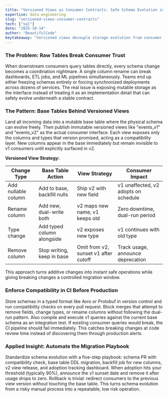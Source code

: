 ```yaml
---
title: "Versioned Views as Consumer Contracts: Safe Schema Evolution in Production Pipelines"
expertise: data-engineering
slug: "versioned-views-consumer-contracts"
tech: ["sql"]
date: "2025-10-14"
author: "BeautifulCode"
keytakeaway: "Versioned views decouple storage evolution from consumer contracts, making additive changes instant safe and breaking changes manageable through controlled dual run windows enforced by CI."
---
```


### The Problem: Raw Tables Break Consumer Trust

When downstream consumers query tables directly, every schema change becomes a coordination nightmare. A single column rename can break dashboards, ETL jobs, and ML pipelines simultaneously. Teams end up either freezing schemas entirely or forcing synchronized deployments across dozens of services. The real issue is exposing mutable storage as the interface instead of treating it as an implementation detail that can safely evolve underneath a stable contract.

### The Pattern: Base Tables Behind Versioned Views

Land all incoming data into a mutable base table where the physical schema can evolve freely. Then publish immutable versioned views like "events_v1" and "events_v2" as the actual consumer interface. Each view exposes only the columns and types that version promised, acting as a compatibility layer. New columns appear in the base immediately but remain invisible to v1 consumers until explicitly surfaced in v2.

**Versioned View Strategy:**

| Change Type         | Base Table Action           | View Strategy                        | Consumer Impact                      |
| ------------------- | --------------------------- | ------------------------------------ | ------------------------------------ |
| Add nullable column | Add to base, backfill nulls | Ship v2 with new field               | v1 unaffected, v2 adopts on schedule |
| Rename column       | Add new, dual-write both    | v2 maps new name, v1 keeps old       | Zero downtime, dual-run period       |
| Type change         | Add typed column alongside  | v2 exposes new type                  | v1 continues with old type           |
| Remove column       | Stop writing, keep in base  | Omit from v2, sunset v1 after cutoff | Track usage, announce deprecation    |

This approach turns additive changes into instant safe operations while giving breaking changes a controlled migration window.

### Enforce Compatibility in CI Before Production

Store schemas in a typed format like Avro or Protobuf in version control and run compatibility checks on every pull request. Block merges that attempt to remove fields, change types, or rename columns without following the dual-run pattern. Also compile and execute v1 queries against the current base schema as an integration test. If existing consumer queries would break, the CI pipeline should fail immediately. This catches breaking changes at code review time instead of discovering them through production alerts.

### Applied Insight: Automate the Migration Playbook

Standardize schema evolution with a five-step playbook: schema PR with compatibility check, base table DDL migration, backfill job for new columns, v2 view release, and adoption tracking dashboard. When adoption hits your threshold (typically 90%), announce the v1 sunset date and remove it after usage drops to zero. Rollback is trivial: redirect consumers to the previous view version without touching the base table. This turns schema evolution from a risky manual process into a repeatable, low risk operation.
